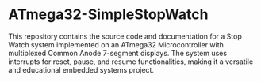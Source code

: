 # ATmega32-SimpleStopWatch
This repository contains the source code and documentation for a Stop Watch system implemented on an ATmega32 Microcontroller with multiplexed Common Anode 7-segment displays. The system uses interrupts for reset, pause, and resume functionalities, making it a versatile and educational embedded systems project.
